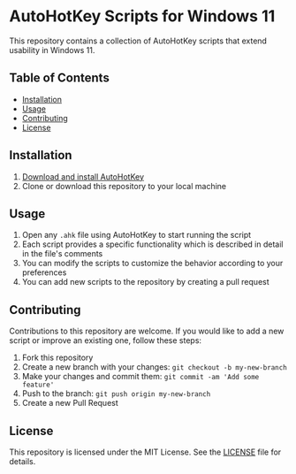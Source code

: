 # AutoHotKey Scripts for Windows 11

This repository contains a collection of AutoHotKey scripts that extend usability in Windows 11.

## Table of Contents

- [Installation](#installation)
- [Usage](#usage)
- [Contributing](#contributing)
- [License](#license)

## Installation

1. [Download and install AutoHotKey](https://www.autohotkey.com/download/)
2. Clone or download this repository to your local machine

## Usage

1. Open any `.ahk` file using AutoHotKey to start running the script
2. Each script provides a specific functionality which is described in detail in the file's comments
3. You can modify the scripts to customize the behavior according to your preferences
4. You can add new scripts to the repository by creating a pull request

## Contributing

Contributions to this repository are welcome. If you would like to add a new script or improve an existing one, follow these steps:

1. Fork this repository
2. Create a new branch with your changes: `git checkout -b my-new-branch`
3. Make your changes and commit them: `git commit -am 'Add some feature'`
4. Push to the branch: `git push origin my-new-branch`
5. Create a new Pull Request

## License

This repository is licensed under the MIT License. See the [LICENSE](LICENSE) file for details.
